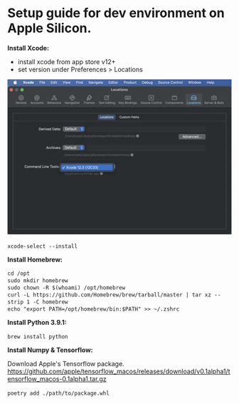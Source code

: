 # Setup guide for dev environment on Apple Silicon.

__Install Xcode:__
- install xcode from app store v12+
- set version under Preferences > Locations

![](https://github.com/rybodiddly/Poetry-Pyenv-Homebrew-Numpy-TensorFlow-on-Apple-Silicon-M1/blob/main/xcode.jpg)

`xcode-select --install`

__Install Homebrew:__
```
cd /opt
sudo mkdir homebrew
sudo chown -R $(whoami) /opt/homebrew
curl -L https://github.com/Homebrew/brew/tarball/master | tar xz --strip 1 -C homebrew
echo "export PATH=/opt/homebrew/bin:$PATH" >> ~/.zshrc
```

__Install Python 3.9.1:__

`brew install python`


__Install Numpy & Tensorflow:__

Download Apple's Tensorflow package.
https://github.com/apple/tensorflow_macos/releases/download/v0.1alpha1/tensorflow_macos-0.1alpha1.tar.gz

`poetry add ./path/to/package.whl`
